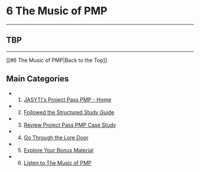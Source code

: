 # 6 The Music of PMP
---

## TBP

---
[[#6 The Music of PMP|Back to the Top]]
##  Main Categories
- 1. [JASYTI's Project Pass PMP - Home](index.md)
- 2. [Followed the Structured Study Guide](10-structured-study-guide/index.md)
- 3. [Review Project Pass PMP Case Study](20-case-study/10-project-management-plan/index.md)
- 4. [Go Through the Lore Door](30-the-lore-door/index.md)
- 5. [Explore Your Bonus Material](50-bonus/index.md)
- 6. [Listen to The Music of PMP](60-the-music-of-pmp/Index.md)
